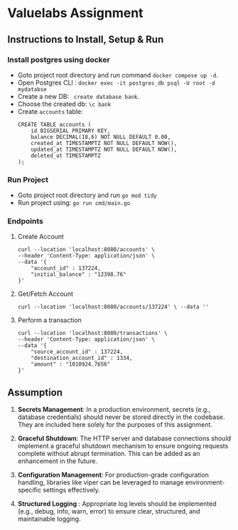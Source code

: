 # Valuelabs Assignment

## Instructions to Install, Setup & Run

 ### Install postgres using docker
-  Goto project root directory and run command `docker compose up -d`. 
- Open Postgres CLI : `docker exec -it postgres_db psql -U root -d mydatabse`
- Create a new DB: ` create database bank`.
- Choose the created db: `\c bank`
- Create `accounts` table: 
    ```
    CREATE TABLE accounts (
        id BIGSERIAL PRIMARY KEY,
        balance DECIMAL(18,6) NOT NULL DEFAULT 0.00,
        created_at TIMESTAMPTZ NOT NULL DEFAULT NOW(),
        updated_at TIMESTAMPTZ NOT NULL DEFAULT NOW(),
        deleted_at TIMESTAMPTZ
    );
    ```
### Run Project
- Goto project root directory and run `go mod tidy`
- Run project using: `go run cmd/main.go` 

### Endpoints

1. Create Account
    ```
    curl --location 'localhost:8080/accounts' \
    --header 'Content-Type: application/json' \
    --data '{
        "account_id" : 137224,
        "initial_balance" : "12398.76"
    }'
    ```
2. Get/Fetch Account
    ```
    curl --location 'localhost:8080/accounts/137224' \ --data ''
    ```
3. Perform a transaction
    ```
    curl --location 'localhost:8080/transactions' \
    --header 'Content-Type: application/json' \
    --data '{
        "source_account_id" : 137224,
        "destination_account_id" : 1334,
        "amount" : "1010924.7656"
    }'
    ```
## Assumption

1.  **Secrets Management**: In a production environment, secrets (e.g., database credentials) should never be stored directly in the codebase. They are included here solely for the purposes of this assignment.

2. **Graceful Shutdown**: The HTTP server and database connections should implement a graceful shutdown mechanism to ensure ongoing requests complete without abrupt termination. This can be added as an enhancement in the future.

3. **Configuration Management**: For production-grade configuration handling, libraries like viper can be leveraged to manage environment-specific settings effectively.

4. **Structured Logging** : Appropriate log levels should be implemented (e.g., debug, info, warn, error) to ensure clear, structured, and maintainable logging.
